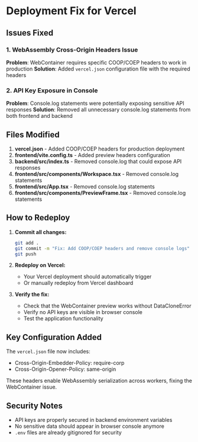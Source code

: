 # Deployment Fix for Vercel

## Issues Fixed

### 1. WebAssembly Cross-Origin Headers Issue
**Problem**: WebContainer requires specific COOP/COEP headers to work in production
**Solution**: Added `vercel.json` configuration file with the required headers

### 2. API Key Exposure in Console
**Problem**: Console.log statements were potentially exposing sensitive API responses
**Solution**: Removed all unnecessary console.log statements from both frontend and backend

## Files Modified

1. **vercel.json** - Added COOP/COEP headers for production deployment
2. **frontend/vite.config.ts** - Added preview headers configuration
3. **backend/src/index.ts** - Removed console.log that could expose API responses
4. **frontend/src/components/Workspace.tsx** - Removed console.log statements
5. **frontend/src/App.tsx** - Removed console.log statements
6. **frontend/src/components/PreviewFrame.tsx** - Removed console.log statements

## How to Redeploy

1. **Commit all changes:**
   ```bash
   git add .
   git commit -m "Fix: Add COOP/COEP headers and remove console logs"
   git push
   ```

2. **Redeploy on Vercel:**
   - Your Vercel deployment should automatically trigger
   - Or manually redeploy from Vercel dashboard

3. **Verify the fix:**
   - Check that the WebContainer preview works without DataCloneError
   - Verify no API keys are visible in browser console
   - Test the application functionality

## Key Configuration Added

The `vercel.json` file now includes:
- Cross-Origin-Embedder-Policy: require-corp
- Cross-Origin-Opener-Policy: same-origin

These headers enable WebAssembly serialization across workers, fixing the WebContainer issue.

## Security Notes

- API keys are properly secured in backend environment variables
- No sensitive data should appear in browser console anymore
- `.env` files are already gitignored for security
